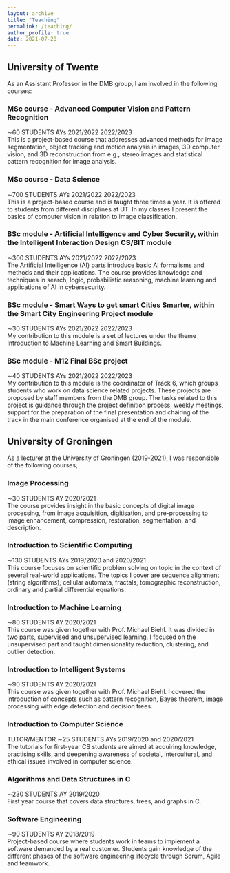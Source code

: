 ```yaml
---
layout: archive
title: "Teaching"
permalink: /teaching/
author_profile: true
date: 2021-07-20
---
```


## University of Twente <br>
As an Assistant Professor in the DMB group, I am involved in the following courses:

### MSc course - Advanced Computer Vision and Pattern Recognition <br>
∼60 STUDENTS AYs 2021/2022 2022/2023 <br>
This is a project-based course that addresses advanced methods for image segmentation, object tracking and motion analysis in images, 3D computer vision, and 3D reconstruction from e.g., stereo images and statistical pattern recognition for image analysis.

### MSc course - Data Science <br>
∼700 STUDENTS AYs 2021/2022 2022/2023 <br>
This is a project-based course and is taught three times a year. It is offered to students from different disciplines at UT. In my classes I present the basics of computer vision in relation to image classification.

### BSc module - Artificial Intelligence and Cyber Security, within the Intelligent Interaction Design CS/BIT module <br>
∼300 STUDENTS AYs 2021/2022 2022/2023 <br>
The Artificial Intelligence (AI) parts introduce basic AI formalisms and methods and their applications. The course provides knowledge and techniques in search, logic, probabilistic reasoning, machine learning and applications of AI in cybersecurity.

### BSc module - Smart Ways to get smart Cities Smarter, within the Smart City Engineering Project module  <br>
∼30 STUDENTS AYs 2021/2022 2022/2023 <br>
My contribution to this module is a set of lectures under the theme Introduction to Machine Learning and Smart Buildings.

### BSc module - M12 Final BSc project <br>
∼40 STUDENTS AYs 2021/2022 2022/2023 <br>
My contribution to this module is the coordinator of Track 6, which groups students who work on data science related projects. These projects are proposed by staff members from the DMB group. The tasks related to this project is guidance through the project definition process, weekly meetings, support for the preparation of the final presentation and chairing of the track in the main conference organised at the end of the module.

## University of Groningen <br>
As a lecturer at the University of Groningen (2019-2021), I was responsible of the following courses,

### Image Processing <br>
∼30 STUDENTS AY 2020/2021 <br>
The course provides insight in the basic concepts of digital image processing, from image acquisition, digitisation, and pre-processing to image enhancement, compression, restoration, segmentation, and description.

### Introduction to Scientific Computing <br>
∼130 STUDENTS AYs 2019/2020 and 2020/2021 <br>
This course focuses on scientific problem solving on topic in the context of several real-world applications. The topics I cover are sequence alignment (string algorithms), cellular automata, fractals, tomographic reconstruction, ordinary and partial differential equations.

### Introduction to Machine Learning <br>
∼80 STUDENTS AY 2020/2021 <br>
This course was given together with Prof. Michael Biehl. It was divided in two parts, supervised and unsupervised learning. I focused on the unsupervised part and taught dimensionality reduction, clustering, and outlier detection.

### Introduction to Intelligent Systems <br>
∼90 STUDENTS AY 2020/2021 <br>
This course was given together with Prof. Michael Biehl. I covered the introduction of concepts such as pattern recognition, Bayes theorem, image processing with edge detection and decision trees.

### Introduction to Computer Science <br>
TUTOR/MENTOR ∼25 STUDENTS AYs 2019/2020 and 2020/2021 <br>
The tutorials for first-year CS students are aimed at acquiring knowledge, practising skills, and deepening awareness of societal, intercultural, and ethical issues involved in computer science.

### Algorithms and Data Structures in C <br>
∼230 STUDENTS AY 2019/2020 <br>
First year course that covers data structures, trees, and graphs in C.

### Software Engineering <br>
∼90 STUDENTS AY 2018/2019 <br>
Project-based course where students work in teams to implement a software demanded by a real customer. Students gain knowledge of the different phases of the software engineering lifecycle through Scrum, Agile and teamwork.
